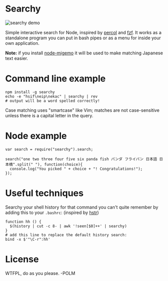 # Searchy

![searchy demo](http://i.imgur.com/EWO4GLF.gif)

Simple interactive search for Node, inspired by [percol](https://github.com/mooz/percol) and [fzf](https://github.com/junegunn/fzf). It works as a standalone program you can put in bash pipes or as a menu for inside your own application.

**Note:** if you install [node-migemo](https://github.com/polm/node-migemo) it will be used to make matching Japanese text easier.

# Command line example

    npm install -g searchy
    echo -e "hsif\neip\nekac" | searchy | rev
    # output will be a word spelled correctly!

Case matching uses "smartcase" like Vim; matches are not case-sensitive unless there is a capital letter in the query.

# Node example

    var search = require("searchy").search;

    search("one two three four five six panda fish パンダ フライパン 日本語 日本橋".split(" "), function(choice){
      console.log("You picked " + choice + "! Congratulations!");
    });

# Useful techniques

Searchy your shell history for that command you can't quite remember by adding this to your `.bashrc`: (inspired by [hstr](https://github.com/dvorka/hstr))

    function hh () {
      $(history | cut -c 8- | awk '!seen[$0]++' | searchy)
    }
    # add this line to replace the default history search:
    bind -x $'"\C-r":hh'

# License

WTFPL, do as you please. -POLM
